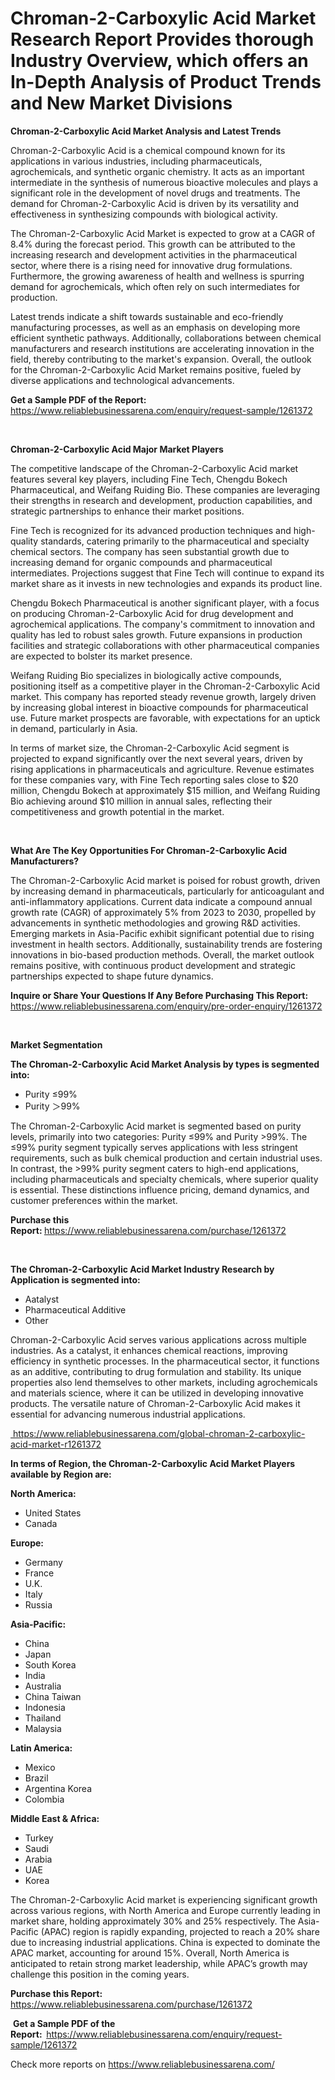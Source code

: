 <p><h1>Chroman-2-Carboxylic Acid Market Research Report Provides thorough Industry Overview, which offers an In-Depth Analysis of Product Trends and New Market Divisions</h1></p><p><strong>Chroman-2-Carboxylic Acid Market Analysis and Latest Trends</strong></p>
<p><p>Chroman-2-Carboxylic Acid is a chemical compound known for its applications in various industries, including pharmaceuticals, agrochemicals, and synthetic organic chemistry. It acts as an important intermediate in the synthesis of numerous bioactive molecules and plays a significant role in the development of novel drugs and treatments. The demand for Chroman-2-Carboxylic Acid is driven by its versatility and effectiveness in synthesizing compounds with biological activity.</p><p>The Chroman-2-Carboxylic Acid Market is expected to grow at a CAGR of 8.4% during the forecast period. This growth can be attributed to the increasing research and development activities in the pharmaceutical sector, where there is a rising need for innovative drug formulations. Furthermore, the growing awareness of health and wellness is spurring demand for agrochemicals, which often rely on such intermediates for production.</p><p>Latest trends indicate a shift towards sustainable and eco-friendly manufacturing processes, as well as an emphasis on developing more efficient synthetic pathways. Additionally, collaborations between chemical manufacturers and research institutions are accelerating innovation in the field, thereby contributing to the market's expansion. Overall, the outlook for the Chroman-2-Carboxylic Acid Market remains positive, fueled by diverse applications and technological advancements.</p></p>
<p><strong>Get a Sample PDF of the Report:&nbsp;</strong> <a href="https://www.reliablebusinessarena.com/enquiry/request-sample/1261372?utm_campaign=1892&utm_medium=2&utm_source=Github&utm_content=ia&utm_term=02022025&utm_id=chroman-2-carboxylic-acid">https://www.reliablebusinessarena.com/enquiry/request-sample/1261372</a></p>
<p>&nbsp;</p>
<p><strong>Chroman-2-Carboxylic Acid Major Market Players</strong></p>
<p><p>The competitive landscape of the Chroman-2-Carboxylic Acid market features several key players, including Fine Tech, Chengdu Bokech Pharmaceutical, and Weifang Ruiding Bio. These companies are leveraging their strengths in research and development, production capabilities, and strategic partnerships to enhance their market positions.</p><p>Fine Tech is recognized for its advanced production techniques and high-quality standards, catering primarily to the pharmaceutical and specialty chemical sectors. The company has seen substantial growth due to increasing demand for organic compounds and pharmaceutical intermediates. Projections suggest that Fine Tech will continue to expand its market share as it invests in new technologies and expands its product line.</p><p>Chengdu Bokech Pharmaceutical is another significant player, with a focus on producing Chroman-2-Carboxylic Acid for drug development and agrochemical applications. The company's commitment to innovation and quality has led to robust sales growth. Future expansions in production facilities and strategic collaborations with other pharmaceutical companies are expected to bolster its market presence.</p><p>Weifang Ruiding Bio specializes in biologically active compounds, positioning itself as a competitive player in the Chroman-2-Carboxylic Acid market. This company has reported steady revenue growth, largely driven by increasing global interest in bioactive compounds for pharmaceutical use. Future market prospects are favorable, with expectations for an uptick in demand, particularly in Asia.</p><p>In terms of market size, the Chroman-2-Carboxylic Acid segment is projected to expand significantly over the next several years, driven by rising applications in pharmaceuticals and agriculture. Revenue estimates for these companies vary, with Fine Tech reporting sales close to $20 million, Chengdu Bokech at approximately $15 million, and Weifang Ruiding Bio achieving around $10 million in annual sales, reflecting their competitiveness and growth potential in the market.</p></p>
<p>&nbsp;</p>
<p><strong>What Are The Key Opportunities For Chroman-2-Carboxylic Acid Manufacturers?</strong></p>
<p><p>The Chroman-2-Carboxylic Acid market is poised for robust growth, driven by increasing demand in pharmaceuticals, particularly for anticoagulant and anti-inflammatory applications. Current data indicate a compound annual growth rate (CAGR) of approximately 5% from 2023 to 2030, propelled by advancements in synthetic methodologies and growing R&D activities. Emerging markets in Asia-Pacific exhibit significant potential due to rising investment in health sectors. Additionally, sustainability trends are fostering innovations in bio-based production methods. Overall, the market outlook remains positive, with continuous product development and strategic partnerships expected to shape future dynamics.</p></p>
<p><strong>Inquire or Share Your Questions If Any Before Purchasing This Report:</strong> <a href="https://www.reliablebusinessarena.com/enquiry/pre-order-enquiry/1261372?utm_campaign=1892&utm_medium=2&utm_source=Github&utm_content=ia&utm_term=02022025&utm_id=chroman-2-carboxylic-acid">https://www.reliablebusinessarena.com/enquiry/pre-order-enquiry/1261372</a></p>
<p>&nbsp;</p>
<p><strong>Market Segmentation</strong></p>
<p><strong>The Chroman-2-Carboxylic Acid Market Analysis by types is segmented into:</strong></p>
<p><ul><li>Purity ≤99%</li><li>Purity ＞99%</li></ul></p>
<p><p>The Chroman-2-Carboxylic Acid market is segmented based on purity levels, primarily into two categories: Purity ≤99% and Purity >99%. The ≤99% purity segment typically serves applications with less stringent requirements, such as bulk chemical production and certain industrial uses. In contrast, the >99% purity segment caters to high-end applications, including pharmaceuticals and specialty chemicals, where superior quality is essential. These distinctions influence pricing, demand dynamics, and customer preferences within the market.</p></p>
<p><strong>Purchase this Report:&nbsp;</strong><a href="https://www.reliablebusinessarena.com/purchase/1261372?utm_campaign=1892&utm_medium=2&utm_source=Github&utm_content=ia&utm_term=02022025&utm_id=chroman-2-carboxylic-acid">https://www.reliablebusinessarena.com/purchase/1261372</a></p>
<p>&nbsp;</p>
<p><strong>The Chroman-2-Carboxylic Acid Market Industry Research by Application is segmented into:</strong></p>
<p><ul><li>Aatalyst</li><li>Pharmaceutical Additive</li><li>Other</li></ul></p>
<p><p>Chroman-2-Carboxylic Acid serves various applications across multiple industries. As a catalyst, it enhances chemical reactions, improving efficiency in synthetic processes. In the pharmaceutical sector, it functions as an additive, contributing to drug formulation and stability. Its unique properties also lend themselves to other markets, including agrochemicals and materials science, where it can be utilized in developing innovative products. The versatile nature of Chroman-2-Carboxylic Acid makes it essential for advancing numerous industrial applications.</p></p>
<p><a href="https://www.reliablebusinessarena.com/global-chroman-2-carboxylic-acid-market-r1261372?utm_campaign=1892&utm_medium=2&utm_source=Github&utm_content=ia&utm_term=02022025&utm_id=chroman-2-carboxylic-acid">&nbsp;https://www.reliablebusinessarena.com/global-chroman-2-carboxylic-acid-market-r1261372</a></p>
<p><strong>In terms of Region, the Chroman-2-Carboxylic Acid Market Players available by Region are:</strong></p>
<p>
    <p> <strong> North America: </strong>
        <ul>
            <li>United States</li>
            <li>Canada</li>
        </ul>
        </p> 
    <p> <strong> Europe: </strong>
        <ul>
            <li>Germany</li>
            <li>France</li>
            <li>U.K.</li>
            <li>Italy</li>
            <li>Russia</li>
        </ul>
        </p> 
    <p> <strong> Asia-Pacific: </strong>
        <ul>
            <li>China</li>
            <li>Japan</li>
            <li>South Korea</li>
            <li>India</li>
            <li>Australia</li>
            <li>China Taiwan</li>
            <li>Indonesia</li>
            <li>Thailand</li>
            <li>Malaysia</li>
        </ul>
        </p> 
    <p> <strong> Latin America: </strong>
        <ul>
            <li>Mexico</li>
            <li>Brazil</li>
            <li>Argentina Korea</li>
            <li>Colombia</li>
        </ul>
        </p> 
    <p> <strong> Middle East & Africa: </strong>
        <ul>
            <li>Turkey</li>
            <li>Saudi</li>
            <li>Arabia</li>
            <li>UAE</li>
            <li>Korea</li>
        </ul>
    </p>
    </p>
<p><p>The Chroman-2-Carboxylic Acid market is experiencing significant growth across various regions, with North America and Europe currently leading in market share, holding approximately 30% and 25% respectively. The Asia-Pacific (APAC) region is rapidly expanding, projected to reach a 20% share due to increasing industrial applications. China is expected to dominate the APAC market, accounting for around 15%. Overall, North America is anticipated to retain strong market leadership, while APAC’s growth may challenge this position in the coming years.</p></p>
<p><strong>Purchase this Report: </strong><a href="https://www.reliablebusinessarena.com/purchase/1261372?utm_campaign=1892&utm_medium=2&utm_source=Github&utm_content=ia&utm_term=02022025&utm_id=chroman-2-carboxylic-acid">https://www.reliablebusinessarena.com/purchase/1261372</a></p>
<p>&nbsp;<strong>Get a Sample PDF of the Report:&nbsp;&nbsp;</strong><a href="https://www.reliablebusinessarena.com/enquiry/request-sample/1261372?utm_campaign=1892&utm_medium=2&utm_source=Github&utm_content=ia&utm_term=02022025&utm_id=chroman-2-carboxylic-acid">https://www.reliablebusinessarena.com/enquiry/request-sample/1261372</a></p>
<p><strong></strong></p>
<p>Check more reports on <a href="https://www.reliablebusinessarena.com/?utm_campaign=1892&utm_medium=2&utm_source=Github&utm_content=ia&utm_term=02022025&utm_id=chroman-2-carboxylic-acid">https://www.reliablebusinessarena.com/</a></p>